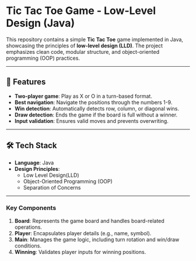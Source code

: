 # Tic Tac Toe Game - Low-Level Design (Java)

This repository contains a simple **Tic Tac Toe** game implemented in Java, showcasing the principles of **low-level design (LLD)**. The project emphasizes clean code, modular structure, and object-oriented programming (OOP) practices.

---

## 📖 Features

- **Two-player game**: Play as X or O in a turn-based format.
- **Best navigation**: Navigate the positions through the numbers 1-9.
- **Win detection**: Automatically detects row, column, or diagonal wins.
- **Draw detection**: Ends the game if the board is full without a winner.
- **Input validation**: Ensures valid moves and prevents overwriting.

---

## 🛠️ Tech Stack

- **Language**: Java  
- **Design Principles**:
  - Low Level Design(LLD)
  - Object-Oriented Programming (OOP)
  - Separation of Concerns

---

### Key Components
1. **Board**: Represents the game board and handles board-related operations.
2. **Player**: Encapsulates player details (e.g., name, symbol).
3. **Main**: Manages the game logic, including turn rotation and win/draw conditions.
4. **Winning**: Validates player inputs for winning positions.
